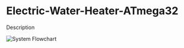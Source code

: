 # Electric-Water-Heater-ATmega32
Description

![System Flowchart](https://private-user-images.githubusercontent.com/101402062/293686806-9de1840b-7bc1-4548-94e5-44e4d2f5b4c7.png?jwt=eyJhbGciOiJIUzI1NiIsInR5cCI6IkpXVCJ9.eyJpc3MiOiJnaXRodWIuY29tIiwiYXVkIjoicmF3LmdpdGh1YnVzZXJjb250ZW50LmNvbSIsImtleSI6ImtleTUiLCJleHAiOjE3MDQxOTY5NzgsIm5iZiI6MTcwNDE5NjY3OCwicGF0aCI6Ii8xMDE0MDIwNjIvMjkzNjg2ODA2LTlkZTE4NDBiLTdiYzEtNDU0OC05NGU1LTQ0ZTRkMmY1YjRjNy5wbmc_WC1BbXotQWxnb3JpdGhtPUFXUzQtSE1BQy1TSEEyNTYmWC1BbXotQ3JlZGVudGlhbD1BS0lBVkNPRFlMU0E1M1BRSzRaQSUyRjIwMjQwMTAyJTJGdXMtZWFzdC0xJTJGczMlMkZhd3M0X3JlcXVlc3QmWC1BbXotRGF0ZT0yMDI0MDEwMlQxMTU3NThaJlgtQW16LUV4cGlyZXM9MzAwJlgtQW16LVNpZ25hdHVyZT04ZGU1Mjc2MTA1OGVjMzExNTllMWEzNGYzYTkyNDdhMGYxZjVkNDA3MzJhNGU4ODEyZGFlMWYxNjc1ZTRlMzE4JlgtQW16LVNpZ25lZEhlYWRlcnM9aG9zdCZhY3Rvcl9pZD0wJmtleV9pZD0wJnJlcG9faWQ9MCJ9.8AIeNFAoAuw-JOG84tnrUgja18LznpKNZz41hbOkAuQ)
